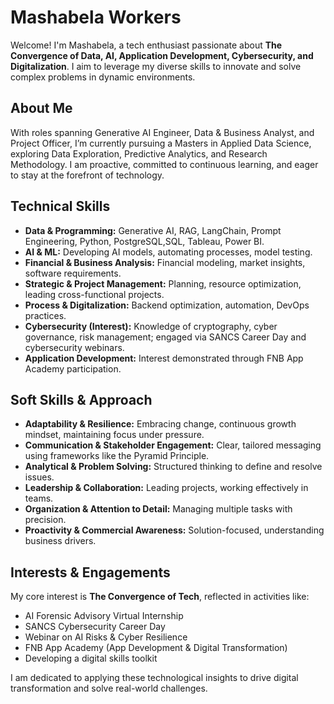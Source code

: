 # Mashabela Workers

Welcome! I'm Mashabela, a tech enthusiast passionate about **The Convergence of Data, AI, Application Development, Cybersecurity, and Digitalization**. I aim to leverage my diverse skills to innovate and solve complex problems in dynamic environments.

## About Me

With roles spanning Generative AI Engineer, Data & Business Analyst, and Project Officer, I’m currently pursuing a Masters in Applied Data Science, exploring Data Exploration, Predictive Analytics, and Research Methodology. I am proactive, committed to continuous learning, and eager to stay at the forefront of technology.

## Technical Skills

- **Data & Programming:** Generative AI, RAG, LangChain, Prompt Engineering, Python, PostgreSQL,SQL, Tableau, Power BI.
- **AI & ML:** Developing AI models, automating processes, model testing.
- **Financial & Business Analysis:** Financial modeling, market insights, software requirements.
- **Strategic & Project Management:** Planning, resource optimization, leading cross-functional projects.
- **Process & Digitalization:** Backend optimization, automation, DevOps practices.
- **Cybersecurity (Interest):** Knowledge of cryptography, cyber governance, risk management; engaged via SANCS Career Day and cybersecurity webinars.
- **Application Development:** Interest demonstrated through FNB App Academy participation.

## Soft Skills & Approach

- **Adaptability & Resilience:** Embracing change, continuous growth mindset, maintaining focus under pressure.
- **Communication & Stakeholder Engagement:** Clear, tailored messaging using frameworks like the Pyramid Principle.
- **Analytical & Problem Solving:** Structured thinking to define and resolve issues.
- **Leadership & Collaboration:** Leading projects, working effectively in teams.
- **Organization & Attention to Detail:** Managing multiple tasks with precision.
- **Proactivity & Commercial Awareness:** Solution-focused, understanding business drivers.

## Interests & Engagements

My core interest is **The Convergence of Tech**, reflected in activities like:
- AI Forensic Advisory Virtual Internship
- SANCS Cybersecurity Career Day
- Webinar on AI Risks & Cyber Resilience
- FNB App Academy (App Development & Digital Transformation)
- Developing a digital skills toolkit

I am dedicated to applying these technological insights to drive digital transformation and solve real-world challenges.
